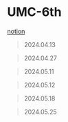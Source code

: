 # UMC-6th

[notion](https://storm-sunshine-cfa.notion.site/UMC-6th-f509e87b876e42388c020437c2a5ccc6?pvs=4)

>2024.04.13

>2024.04.27

>2024.05.11

>2024.05.12

>2024.05.18

>2024.05.25
